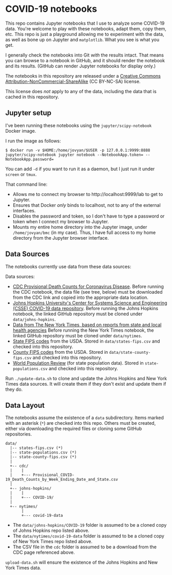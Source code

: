 # COVID-19 notebooks

This repo contains Jupyter notebooks that I use to analyze some COVID-19
data. You're welcome to play with these notebooks, adapt them, copy them,
etc. This repo is just a playground allowing me to experiment with the data,
as well as  bone up on Jupyter and `matplotlib`. What you see is what you get.

I generally check the notebooks into Git _with_ the results intact.
That means you can browse to a notebook in GitHub, and it should render
the notebook and its results. (GitHub can render Jupyter notebooks for
display only.)

The notebooks in this repository are released under a
[Creative Commons Attribution-NonCommercial-ShareAlike](https://creativecommons.org/licenses/by-nc-sa/4.0/)
(CC BY-NC-SA) license.

This license does _not_ apply to any of the data, including the data that
is cached in this repository.

## Jupyter setup

I've been running these notebooks using the `jupyter/scipy-notebook`
Docker image.

I run the image as follows:

```shell
$ docker run -v $HOME:/home/jovyan/$USER -p 127.0.0.1:9999:8888 jupyter/scipy-notebook jupyter notebook --NotebookApp.token= --NotebookApp.password=
```

You can add `-d` if you want to run it as a daemon, but I just run it under
`screen` or `tmux`.

That command line:

- Allows me to connect my browser to http://localhost:9999/lab to get to
  Jupyter.
- Ensures that Docker _only_ binds to localhost, not to any of the external
  interfaces.
- Disables the password and token, so I don't have to type a password or
  token when I connect my browser to Jupyter.
- Mounts my entire home directory into the Jupyter image, under
  `/home/jovyan/bmc` (in my case). Thus, I have full access to my
  home directory from the Jupyter browser interface.

## Data Sources

The notebooks currently use data from these data sources:

Data sources:

- [CDC Provisional Death Counts for Coronavirus Disease](https://www.cdc.gov/nchs/nvss/vsrr/covid19/index.htm).
  Before running the CDC notebook, the data file (see tree, below) must be downloaded from the CDC link 
  and copied into the appropriate data location.
- [Johns Hopkins University's Center for Systems Science and Engineering (CSSE) COVID-19 data repository](https://github.com/CSSEGISandData/COVID-19).
  Before running the Johns Hopkins notebook, the linked GitHub repository must be cloned under `data/johns-hopkins`.
- [Data from The New York Times, based on reports from state and local health agencies](https://github.com/nytimes/covid-19-data)
  Before running the New York Times notebook, the linked GitHub repository must be cloned under `data/nytimes`.
- [State FIPS codes](https://www.nrcs.usda.gov/wps/portal/nrcs/detail/?cid=nrcs143_013696) from the USDA. Stored in `data/states-fips.csv` and
  checked into this repository.
- [County FIPS codes](https://www.nrcs.usda.gov/wps/portal/nrcs/detail/national/home/?cid=nrcs143_013697) from the USDA. Stored in
  `data/state-county-fips.csv` and checked into this repository.
- [World Population Review](https://worldpopulationreview.com/states/) (for state population data). Stored in `state-populations.csv` and
  checked into this repository.

Run `./update-data.sh` to clone and update the Johns Hopkins and New York Times
data sources. It will create them if they don't exist and update them if they
do.

## Data Layout

The notebooks assume the existence of a `data` subdirectory. Items marked
with an asterisk (`*`) are checked into this repo. Others must be created,
either via downloading the required files or cloning some GitHub repositories.

```
data/
  |-- states-fips.csv (*)
  |-- state-populations.csv (*)
  |-- state-county-fips.csv (*)
  |
  +-- cdc/
  |    |
  |    +--- Provisional_COVID-19_Death_Counts_by_Week_Ending_Date_and_State.csv
  |
  +-- johns-hopkins/
  |    |
  |    +--- COVID-19/
  |
  +-- nytimes/
       |
       +--- covid-19-data
```

- The `data/johns-hopkins/COVID-19` folder is assumed to be a cloned copy
  of Johns Hopkins repo listed above.
- The `data/nytimes/covid-19-data` folder is assumed to be a cloned copy
  of New York Times repo listed above.
- The CSV file in the `cdc` folder is assumed to be a download from the
  CDC page referenced above.

`upload-data.sh` will ensure the existence of the Johns Hopkins and New
York Times data.
